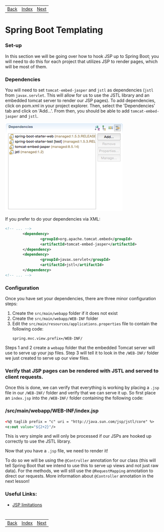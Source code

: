 <table width="100%">
    <tr>
        <td><a href="./011_Hello_Human.md">Back</a></td>
        <td><a href="../../Index.md">Index</a></td>
        <td><a href="./013_Controllers_View.md">Next</a></td>
    </tr>
</table>

#

#   Spring Boot Templating

### __Set-up__
In this section we will be going over how to hook JSP up to Spring Boot; you will need to do this for each project that utilizes JSP to render pages, which will be most of them.

### __Dependencies__
You will need to set `tomcat-embed-jasper` and `jstl` as dependencies (`jstl` from `javax.servlet`. This will allow for us to use the JSTL library and an embedded tomcat server to render our JSP pages). To add dependencies, click on pom.xml in your project explorer. Then, select the 'Dependencies' tab and click on 'Add...'. From then, you should be able to add `tomcat-embed-jasper` and `jstl`.

<img src="./../../000_img/JSP_dependencies.png">

If you prefer to do your dependencies via XML:
```xml
<!-- ... -->
        <dependency>
                <groupId>org.apache.tomcat.embed</groupId>
                <artifactId>tomcat-embed-jasper</artifactId>
        </dependency>
        <dependency>
                <groupId>javax.servlet</groupId>
                <artifactId>jstl</artifactId>
        </dependency>
<!-- ... -->
```
### __Configuration__
Once you have set your dependencies, there are three minor configuration steps:

1.  Create the `src/main/webapp` folder if it does not exist
2.  Create the `src/main/webapp/WEB-INF` folder
3.  Edit the `src/main/resources/applications.properties` file to contain the following code:
    ```
    spring.mvc.view.prefix=/WEB-INF/
    ```
Steps 1 and 2 create a `webapp` folder that the embedded Tomcat server will use to serve up your jsp files. Step 3 will tell it to look in the `/WEB-INF/` folder we just created to serve up our view files.

### __Verify that JSP pages can be rendered with JSTL and served to client requests.__
Once this is done, we can verify that everything is working by placing a `.jsp` file in our `/WEB-INF/` folder and verify that we can serve it up. So first place an `index.jsp` into the `/WEB-INF/` folder containing the following code:

### __/src/main/webapp/WEB-INF/index.jsp__
```xml
<%@ taglib prefix = "c" uri = "http://java.sun.com/jsp/jstl/core" %>
<c:out value="${2+2}"/>
```
This is very simple and will only be processed if our JSPs are hooked up correctly to use the JSTL library.

Now that you have a `.jsp` file, we need to render it!

To do so we will be using the `@Controller` annotation for our class (this will tell Spring Boot that we intend to use this to serve up views and not just raw data). For the methods, we will still use the `@RequestMapping` annotation to direct our requests. More information about `@Controller` annotation in the next lesson!

### __Useful Links:__
*   [JSP limitations](https://docs.spring.io/spring-boot/docs/current/reference/html/boot-features-developing-web-applications.html#boot-features-jsp-limitations)


#

[]()
<table width="100%">
    <tr>
        <td><a href="./011_Hello_Human.md">Back</a></td>
        <td><a href="../../Index.md">Index</a></td>
        <td><a href="./013_Controllers_View.md">Next</a></td>
    </tr>
</table>